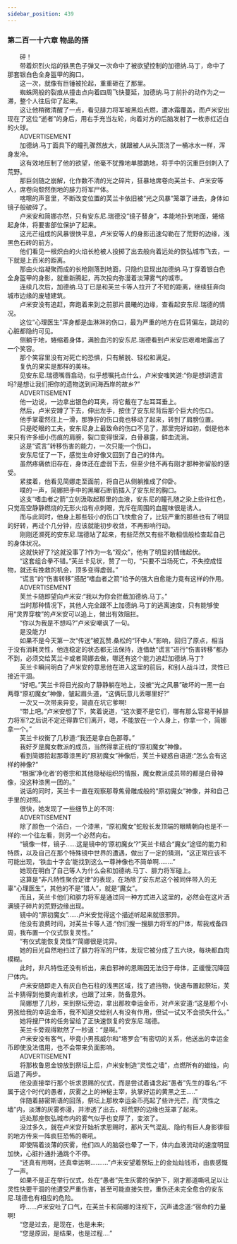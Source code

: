 ```yaml
---
sidebar_position: 439
---
```

### 第二百一十六章 物品的搭  


　　砰！  
　　带着炽烈火焰的铁黑色子弹又一次命中了被欲望控制的加德纳.马丁，命中了那套银白色全身盔甲的胸口。  
　　这一次，就像有巨锤被抡起，重重砸在了那里。  
　　蜘蛛网般的裂痕从撞击点向着四周飞快蔓延，加德纳.马丁前扑的动作为之一滞，整个人往后仰了起来。  
　　这让他稍微清醒了一点，看见腓力将军被黑焰点燃，遭冰霜覆盖，而卢米安出现在了这位“逝者”的身后，用右手充当左轮，向着对方的后脑发射了一枚赤红近白的火球。  
　　ADVERTISEMENT  
　　加德纳.马丁面具下的瞳孔骤然放大，就跟被人从头顶浇了一桶冰水一样，浑身发冷。  
　　这有效地压制了他的欲望，他毫不犹豫地单膝跪地，将手中的沉重巨剑刺入了荒野。  
　　那巨剑随之崩解，化作数不清的光之碎片，狂暴地席卷向芙兰卡、卢米安等人，席卷向颓然倒地的腓力将军尸体。  
　　喀嚓的声音里，不断改变位置的芙兰卡依旧被“光之风暴”笼罩了进去，身体如镜子般破碎了。  
　　卢米安和简娜亦然，只有安东尼.瑞德没“镜子替身”，本能地扑到地面，蜷缩起身体，将要害部位保护了起来。  
　　这光芒组成的风暴很快平息，卢米安等人的身影迅速勾勒在了荒野的边缘，浅黑色石砖的前方。  
　　他们看见一根炽白的火焰长枪被人投掷了出去般向着远处的恢弘城市飞去，一下就是上百米的距离。  
　　那由火焰凝聚而成的长枪刚落到地面，只隐约显现出加德纳.马丁穿着银白色全身盔甲的身影，就重新腾起，再次投向弥漫着淡薄雾气的城市。  
　　连续几次后，加德纳.马丁已是和芙兰卡等人拉开了不短的距离，继续狂奔向城市边缘的废墟建筑。  
　　卢米安没有追赶，奔跑着来到之前那片晨曦的边缘，查看起安东尼.瑞德的情况。  
　　这位“心理医生”浑身都是血淋淋的伤口，最为严重的地方在后背偏左，跳动的心脏都隐约可见。  
　　侧躺于地，蜷缩着身体，满脸血污的安东尼.瑞德看到卢米安后艰难地露出了一个笑容。  
　　那个笑容里没有对死亡的恐惧，只有解脱、轻松和满足。  
　　复仇的果实是那样的美味。  
　　见安东尼.瑞德嘴唇翕动，似乎想嘱托点什么，卢米安嗤笑道:“你是想讲遗言吗?是想让我们把你的遗物送到间海西岸的故乡?”  
　　ADVERTISEMENT  
　　他一边说，一边拿出银色的耳夹，将它戴在了左耳耳垂上。  
　　然后，卢米安蹲了下去，伸出左手，按住了安东尼背后那个巨大的伤口。  
　　他手掌霍然往上一滑，那狰狞的伤口竟也移动了起来，转到了肩膀位置。  
　　只是眨眼的工夫，安东尼身上最致命的伤口不见了，那里完好如初，倒是他本来只有许多细小伤痕的肩膀，裂口变得很深，白骨暴露，鲜血流淌。  
　　这是“谎言”转移伤害的能力，一次只能一个伤口。  
　　安东尼怔了一下，感觉生命好像又回到了自己的体内。  
　　虽然疼痛依旧存在，身体还在虚弱下去，但至少他不再有刚才那种弥留般的感受。  
　　紧接着，他看见简娜走至面前，将自己从侧躺推成了仰卧。  
　　噗的一声，简娜把手中的黑曜石断箭插入了安东尼的胸口。  
　　这支“嗜血者之箭”立刻汲取起那里的血液，安东尼的瞳孔随之染上些许红色，只觉高空静静燃烧的无形火焰有点刺眼，充斥在周围的血腥味很是诱人。  
　　而与此同时，他身上那些较小的伤口飞快愈合了，比较严重的那些也有了明显的好转，再过个几分钟，应该就能初步收敛，不再影响行动。  
　　刚刚还濒死的安东尼.瑞德站了起来，有些茫然又有些不敢相信般检查起自己的身体状况。  
　　这就快好了?这就没事了?作为一名“观众”，他有了明显的情绪起伏。  
　　“这套组合拳不错。”芙兰卡见状，赞了一句，“只要不当场死亡，不失控成怪物，就还有挽救的机会，顶多变得虚弱。”  
　　“谎言”的“伤害转移”搭配“嗜血者之箭”给予的强大自愈能力竟有这样的作用。  
　　ADVERTISEMENT  
　　芙兰卡随即望向卢米安:“我以为你会拦截加德纳.马丁。”  
　　当时那种情况下，其他人完全跟不上加德纳.马丁的逃离速度，只有能够使用“灵界穿梭”的卢米安可以追上，做出有效阻拦。  
　　“你以为我是不想吗?”卢米安嘲讽了一句。  
　　是没能力!  
　　如果不是今天第一次“传送”被瓦赞.桑松的“环中人”影响，回归了原点，相当于没有消耗灵性，他连稳定的状态都无法保持，连借助“谎言”进行“伤害转移”都办不到，必须交给芙兰卡或者简娜去做，哪还有这个能力追赶加德纳.马丁?  
　　芙兰卡瞬间明白了卢米安的意思他在进入这里的前后，和别人战斗过，灵性已接近干涸。  
　　“好吧。”芙兰卡将目光投向了静静躺在地上，没被“光之风暴”破坏的一黑一白两尊“原初魔女”神像，皱起眉头道，“这俩玩意儿丢哪里好?”  
　　一次又一次带来异变，简直在坑它爹啊!  
　　“带上吧。”卢米安想了下，笑着说道，“这次要不是它们，哪有那么容易干掉腓力将军?之后说不定还得靠它们离开，嗯，不能放在一个人身上，你拿一个，简娜拿一个。”  
　　芙兰卡权衡了几秒道:“我还是拿白色那尊。”  
　　我好歹是魔女教派的成员，当然得拿正统的“原初魔女”神像。  
　　看到简娜拾起那尊漆黑的“原初魔女”神像后，芙兰卡疑惑自语道:“怎么会有这样的神像?“  
　　“根据‘净化者’的卷宗和其他隐秘组织的情报，魔女教派成员带的都是白骨神像，没这种漆黑一团的。”  
　　说话的同时，芙兰卡一直在观察那尊焦骨雕成般的“原初魔女”神像，并和自己手里的对照。  
　　很快，她发现了一些细节上的不同:  
　　ADVERTISEMENT  
　　除了颜色一个洁白，一个漆黑，“原初魔女”蛇般长发顶端的眼睛朝向也是不一样的:一个往左看，则另一个必然向右。  
　　“镜像一样，镜子……这是镜中的‘原初魔女’?”芙兰卡结合“魔女”途径的能力和特质，以及自己在那个特殊镜中世界的遭遇，做出了一定的猜测，“这正常应该不可能出现，‘铁血十字会’能找到这么一尊神像也不简单啊…..…”  
　　她现在明白了自己等人为什么会和加德纳.马丁、腓力将军碰上。  
　　这算是“非凡特性聚合定律”的表现，在场除了安东尼这个被同伴带入的无辜“心理医生”，其他的不是“猎人”，就是“魔女”。  
　　而且，芙兰卡他们和腓力将军是通过同一种方式进入这里的，必然会在这片洒满镜子碎片的荒野边缘出现。  
　　镜中的“原初魔女”……卢米安觉得这个描述听起来就很邪异。  
　　他没有浪费时间，对芙兰卡等人道:“你们搜一搜腓力将军的尸体，帮我戒备四周，我布置一个仪式恢复灵性。”  
　　“有仪式能恢复灵性?”简娜很是诧异。  
　　她的目光自然地扫过了腓力将军的尸体，发现它被分成了五六块，每块都血肉模糊。  
　　此时，非凡特性还没有析出，来自邪神的恩赐因无法归于母体，正缓慢沉降回尸体内。  
　　卢米安随即走入有灰白色石柱的浅黑区域，找了遮挡物，快速布置起祭坛，芙兰卡猜得到他要向谁祈求，也跟了过来，防备意外。  
　　简娜想了几秒，来到祭坛旁边，拿出那枚幸运金币，对卢米安道:“这是那个小男孩给我的幸运金币，我不知道交给别人有没有作用，但试一试又不会损失什么。”  
　　她将搜尸体的任务留给了正快速恢复的安东尼.瑞德。  
　　芙兰卡旁观得默然了一秒道：“是啊。”  
　　卢米安没有客气，毕竟小男孩威尔和“塔罗会”有密切的关系，他送出的幸运金币即使没法借用，也不会带来负面影响。  
　　ADVERTISEMENT  
　　将那枚鲁恩金镑放到祭坛上后，卢米安制造“灵性之墙”，点燃所有的蜡烛，向后退了两步。  
　　他没直接举行那个祈求恩赐的仪式，而是尝试着诵念起“愚者”先生的尊名:“不属于这个时代的愚者，灰雾之上的神秘主宰，执掌好运的黄黑之王.....”  
　　伴随着赫密斯语的回荡，祭坛上那枚幸运金币亮起了些许光芒，而“灵性之墙”内，淡薄的灰雾弥漫，并渗透了出去，将荒野的边缘也笼罩了起来。  
　　远处那座恢弘城市内的雾气似乎也变厚了，变浓了。  
　　没过多久，就在卢米安开始祈求恩赐时，那片天气混乱、隐约有巨人身影徘徊的地方传来一阵疯狂恐怖的嘶吼。  
　　即使隔着淡薄的灰雾，他们四人的脑袋也晕了一下，体内血液流动的速度明显加快，心脏扑通扑通跳个不停。  
　　“还真有用啊，还真幸运啊.………”卢米安望着祭坛上的金灿灿钱币，由衷感慨了一声。  
　　如果不是正在举行仪式，处在“愚者”先生灰雾的保护下，刚才那道嘶吼足以让灵性快要干涸的他遭受严重伤害，甚至可能直接失控，重伤还未完全愈合的安东尼.瑞德也有相应的危险。  
　　呼......卢米安吐了口气，在芙兰卡和简娜的注视下，沉声诵念道:“宿命的力量啊!  
　　“您是过去，是现在，也是未来;  
　　“您是原因，是结果，也是过程....”  
